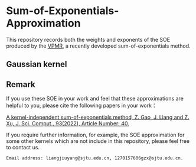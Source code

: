 # Sum-of-Exponentials-Approximation
This repository records both the weights and exponents of the SOE produced by the [VPMR](https://link.springer.com/article/10.1007/s10915-022-01999-1), a recently developed sum-of-exponentials method.

##  Gaussian kernel  ##


##  Remark  ##
If you use these SOE in your work and feel that these approximations are helpful to you, please cite the following papers in your work：

[A kernel-independent sum-of-exponentials method, Z. Gao, J. Liang and Z. Xu, J. Sci. Comput., 93(2022), Article Number: 40.](https://link.springer.com/article/10.1007/s10915-022-01999-1)

If you require further information, for example, the SOE approximation for some other kernels which are not include in this repository, please feel free to contact us.
```
Email address: liangjiuyang@sjtu.edu.cn, 1270157606gzx@sjtu.edu.cn.
```

